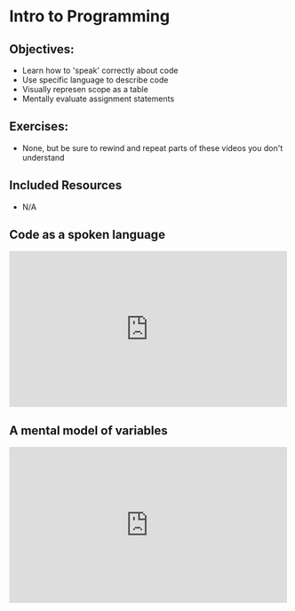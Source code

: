 # Intro to Programming

## Objectives:
- Learn how to 'speak' correctly about code
- Use specific language to describe code
- Visually represen scope as a table
- Mentally evaluate assignment statements

## Exercises:
* None, but be sure to rewind and repeat parts of these videos you don't understand

## Included Resources
* N/A

## Code as a spoken language

<iframe src="https://player.vimeo.com/video/141864271?byline=0&portrait=0" width="500" height="281" frameborder="0" webkitallowfullscreen mozallowfullscreen allowfullscreen></iframe>

## A mental model of variables

<iframe src="https://player.vimeo.com/video/142087926?byline=0&portrait=0" width="500" height="281" frameborder="0" webkitallowfullscreen mozallowfullscreen allowfullscreen></iframe>
